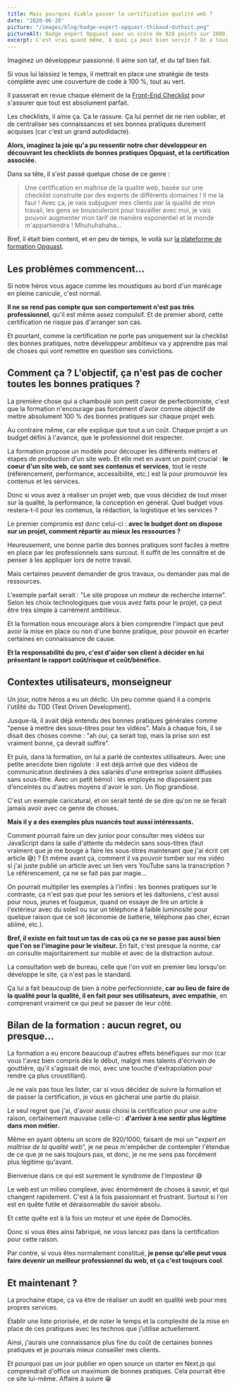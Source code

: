```yaml
---
title: Mais pourquoi diable passer la certification qualité web ?
date: "2020-06-28"
picture: "/images/blog/badge-expert-opquast-thibaud-duthoit.png"
pictureAlt: Badge expert Opquast avec un score de 920 points sur 1000.
excerpt: C'est vrai quand même, à quoi ça peut bien servir ? On a tous une bonne idée de ce qui fait un site de qualité non ?
---
```


Imaginez un développeur passionné. Il aime son taf, et du taf bien fait.

Si vous lui laissiez le temps, il mettrait en place une stratégie de tests complète avec une couverture de code à 100 %, tout au vert.

Il passerait en revue chaque élément de la [Front-End Checklist](https://github.com/tidusia/Front-End-Checklist) pour s'assurer que tout est absolument parfait.

Les checklists, il aime ça. Ça le rassure. Ça lui permet de ne rien oublier, et de centraliser ses connaissances et ses bonnes pratiques durement acquises (car c'est un grand autodidacte).

**Alors, imaginez la joie qu'a pu ressentir notre cher développeur en découvrant les checklists de bonnes pratiques Opquast, et la certification associée.**

Dans sa tête, il s'est passé quelque chose de ce genre :

> Une certification en maîtrise de la qualité web, basée sur une checklist construite par des experts de différents domaines ! Il me la faut !
> Avec ça, je vais subjuguer mes clients par la qualité de mon travail, les gens se bousculeront pour travailler avec moi, je vais pouvoir augmenter mon tarif de manière exponentiel et le monde m'appartiendra ! Mhuhuhahaha...

Bref, il était bien content, et en peu de temps, le voilà sur [la plateforme de formation Opquast](https://www.opquast.com/certification/).

## Les problèmes commencent...

Si notre héros vous agace comme les moustiques au bord d'un marécage en pleine canicule, c'est normal.

**Il ne se rend pas compte que son comportement n'est pas très professionnel**, qu'il est même assez compulsif. Et de premier abord, cette certification ne risque pas d'arranger son cas.

Et pourtant, comme la certification ne porte pas uniquement sur la checklist des bonnes pratiques, notre développeur ambitieux va y apprendre pas mal de choses qui vont remettre en question ses convictions.

## Comment ça ? L'objectif, ça n'est pas de cocher toutes les bonnes pratiques ?

La première chose qui a chamboulé son petit coeur de perfectionniste, c'est que la formation n'encourage pas forcément d'avoir comme objectif de mettre absolument 100 % des bonnes pratiques sur chaque projet web.

Au contraire même, car elle explique que tout a un coût. Chaque projet a un budget défini à l'avance, que le professionnel doit respecter.

La formation propose un modèle pour découper les différents métiers et étapes de production d'un site web. Et elle met en avant un point crucial : **le coeur d'un site web, ce sont ses contenus et services**, tout le reste (référencement, performance, accessibilité, etc.) est là pour promouvoir les contenus et les services.

Donc si vous avez à réaliser un projet web, que vous décidiez de tout miser sur la qualité, la performance, la conception en général. Quel budget vous restera-t-il pour les contenus, la rédaction, la logistique et les services ?

Le premier compromis est donc celui-ci : **avec le budget dont on dispose sur un projet, comment répartir au mieux les ressources ?**

Heureusement, une bonne partie des bonnes pratiques sont faciles à mettre en place par les professionnels sans surcout. Il suffit de les connaître et de penser à les appliquer lors de notre travail.

Mais certaines peuvent demander de gros travaux, ou demander pas mal de ressources.

L'exemple parfait serait : "Le site propose un moteur de recherche interne". Selon les choix technologiques que vous avez faits pour le projet, ça peut être très simple à carrément ambitieux.

Et la formation nous encourage alors à bien comprendre l'impact que peut avoir la mise en place ou non d'une bonne pratique, pour pouvoir en écarter certaines en connaissance de cause.

**Et la responsabilité du pro, c'est d'aider son client à décider en lui présentant le rapport coût/risque et coût/bénéfice.**

## Contextes utilisateurs, monseigneur

Un jour, notre héros a eu un déclic. Un peu comme quand il a compris l'utilité du TDD (Test Driven Development).

Jusque-là, il avait déjà entendu des bonnes pratiques générales comme "pense à mettre des sous-titres pour tes vidéos". Mais à chaque fois, il se disait des choses comme : "ah oui, ça serait top, mais la prise son est vraiment bonne, ça devrait suffire".

Et puis, dans la formation, on lui a parlé de contextes utilisateurs. Avec une petite anecdote bien rigolote : il est déjà arrivé que des vidéos de communication destinées à des salariés d'une entreprise soient diffusées sans sous-titre. Avec un petit bémol : les employés ne disposaient pas d'enceintes ou d'autres moyens d'avoir le son. Un flop grandiose.

C'est un exemple caricatural, et on serait tenté de se dire qu'on ne se ferait jamais avoir avec ce genre de choses.

**Mais il y a des exemples plus nuancés tout aussi intéressants.**

Comment pourrait faire un dev junior pour consulter mes vidéos sur JavaScript dans la salle d'attente du médecin sans sous-titres (faut vraiment que je me bouge à faire les sous-titres maintenant que j'ai écrit cet article 😅) ? Et même avant ça, comment il va pouvoir tomber sur ma vidéo si j'ai juste publié un article avec un lien vers YouTube sans la transcription ? Le référencement, ça ne se fait pas par magie...

On pourrait multiplier les exemples à l'infini : les bonnes pratiques sur le contraste, ça n'est pas que pour les seniors et les daltoniens, c'est aussi pour nous, jeunes et fougueux, quand on essaye de lire un article à l'extérieur avec du soleil ou sur un téléphone à faible luminosité pour quelque raison que ce soit (économie de batterie, téléphone pas cher, écran abîmé, etc.).

**Bref, il existe en fait tout un tas de cas où ça ne se passe pas aussi bien que l'on se l'imagine pour le visiteur.** En fait, c'est presque la norme, car on consulte majoritairement sur mobile et avec de la distraction autour.

La consultation web de bureau, celle que l'on voit en premier lieu lorsqu'on développe le site, ça n'est pas le standard.

Ça lui a fait beaucoup de bien à notre perfectionniste, **car au lieu de faire de la qualité pour la qualité, il en fait pour ses utilisateurs, avec empathie**, en comprenant vraiment ce qui peut se passer de leur côté.

## Bilan de la formation : aucun regret, ou presque...

La formation a eu encore beaucoup d'autres effets bénéfiques sur moi (car vous l'avez bien compris dès le début, malgré mes talents d'écrivain de gouttière, qu'il s'agissait de moi, avec une touche d'extrapolation pour rendre ça plus croustillant).

Je ne vais pas tous les lister, car si vous décidez de suivre la formation et de passer la certification, je vous en gâcherai une partie du plaisir.

Le seul regret que j'ai, d'avoir aussi choisi la certification pour une autre raison, certainement mauvaise celle-ci : **d'arriver à me sentir plus légitime dans mon métier**.

Même en ayant obtenu un score de 920/1000, faisant de moi un "_expert en maîtrise de la qualité web_", je ne peux m'empêcher de contempler l'étendue de ce que je ne sais toujours pas, et donc, je ne me sens pas forcément plus légitime qu'avant.

Bienvenue dans ce qui est surement le syndrome de l'imposteur 😅

Le web est un milieu complexe, avec énormément de choses à savoir, et qui changent rapidement. C'est à la fois passionnant et frustrant. Surtout si l'on est en quête futile et déraisonnable du savoir absolu.

Et cette quête est à la fois un moteur et une épée de Damoclès.

Donc si vous êtes ainsi fabriqué, ne vous lancez pas dans la certification pour cette raison.

Par contre, si vous êtes normalement constitué, **je pense qu'elle peut vous faire devenir un meilleur professionnel du web, et ça c'est toujours cool**.

## Et maintenant ?

La prochaine étape, ça va être de réaliser un audit en qualité web pour mes propres services.

Établir une liste priorisée, et de noter le temps et la complexité de la mise en place de ces pratiques avec les technos que j'utilise actuellement.

Ainsi, j'aurais une connaissance plus fine du coût de certaines bonnes pratiques et je pourrais mieux conseiller mes clients.

Et pourquoi pas un jour publier en open source un starter en Next.js qui comprendrait d'office un maximum de bonnes pratiques. Cela pourrait être ce site lui-même. Affaire à suivre 😁
